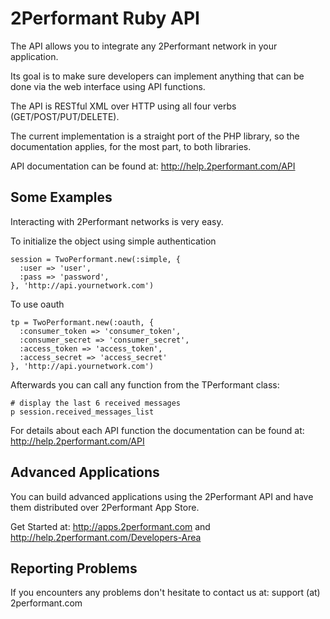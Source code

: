 # 2Performant Ruby API

The API allows you to integrate any 2Performant network in your application.

Its goal is to make sure developers can implement anything that can be done via the web interface using API functions.

The API is RESTful XML over HTTP using all four verbs (GET/POST/PUT/DELETE).

The current implementation is a straight port of the PHP library, so the documentation applies, for the most part, to both libraries.

API documentation can be found at:
http://help.2performant.com/API


## Some Examples

Interacting with 2Performant networks is very easy.


To initialize the object using simple authentication
  
    session = TwoPerformant.new(:simple, {
      :user => 'user',
      :pass => 'password',
    }, 'http://api.yournetwork.com')

To use oauth

    tp = TwoPerformant.new(:oauth, {
      :consumer_token => 'consumer_token',
      :consumer_secret => 'consumer_secret',
      :access_token => 'access_token',
      :access_secret => 'access_secret'
    }, 'http://api.yournetwork.com')


Afterwards you can call any function from the TPerformant class:

    # display the last 6 received messages
    p session.received_messages_list

For details about each API function the documentation can be found at:
http://help.2performant.com/API


## Advanced Applications

You can build advanced applications using the 2Performant API and have them distributed over 2Performant App Store. 

Get Started at: http://apps.2performant.com and http://help.2performant.com/Developers-Area

## Reporting Problems

If you encounters any problems don't hesitate to contact us at:
support (at) 2performant.com

